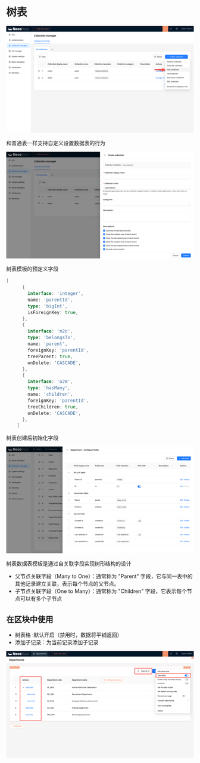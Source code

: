 # 树表

![](./static/Q1OgbmzcHowD3fxFylUcGMBbndc.png)

和普通表一样支持自定义设置数据表的行为

![](./static/VDg1bTG3noShtXxtU7QcwGMKnch.png)

树表模板的预定义字段

```go
[
      {
        interface: 'integer',
        name: 'parentId',
        type: 'bigInt',
        isForeignKey: true,
      },
      {
        interface: 'm2o',
        type: 'belongsTo',
        name: 'parent',
        foreignKey: 'parentId',
        treeParent: true,
        onDelete: 'CASCADE',
      },
      {
        interface: 'o2m',
        type: 'hasMany',
        name: 'children',
        foreignKey: 'parentId',
        treeChildren: true,
        onDelete: 'CASCADE',
      },
    ]
```

树表创建后初始化字段

![](./static/MmJhbxcoeo66DqxMDhaclBGPndh.png)

树表数据表模板是通过自关联字段实现树形结构的设计

- 父节点关联字段（Many to One）：通常称为 "Parent" 字段，它与同一表中的其他记录建立关联，表示每个节点的父节点。
- 子节点关联字段（One to Many）：通常称为 "Children" 字段，它表示每个节点可以有多个子节点

## 在区块中使用

- 树表格 :默认开启（禁用时，数据将平铺返回）
- 添加子记录：为当前记录添加子记录

![](./static/MtYebfdtAook0ZxJZkfcrGTAnHh.png)
